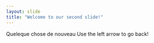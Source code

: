 ```yaml
---
layout: slide
title: "Welcome to our second slide!"
---
```

Queleque chose de nouveau
Use the left arrow to go back!
